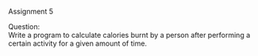 Assignment 5

Question:  
Write a program to calculate calories burnt by a person after performing a certain activity for a given amount of time.